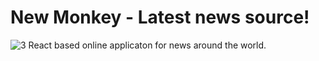 # New Monkey - Latest news source!

![3](https://user-images.githubusercontent.com/84407032/213844764-d27acb1d-4513-4e63-9a30-05f6e21c8a58.PNG)
React based online applicaton for news around the world.

